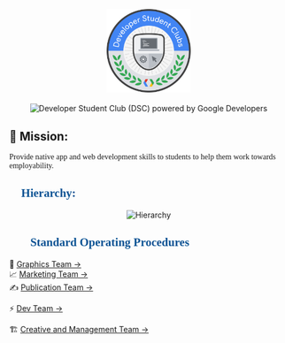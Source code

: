<!-- Developer Student Club  (DSC) logo -->
<div align="center">
<img src="assets/logo.png" alt="Developer Student Club logo" width="30%">
<br>
<br>
<img src="https://dzwonsemrish7.cloudfront.net/items/3n3N3Z35091y3k131M0X/Image%202019-08-13%20at%203.44.24%20PM.png?v=a160c865" alt="Developer Student Club (DSC) powered by Google Developers">
</div>

<!-- DSC Mission -->
<div>
<h2>🚀 Mission:</h2>
<p style="font-family: Calibri">Provide native app and web development skills to students to help them work towards employability.</p>
</div>

<!-- DSC Hierarchy -->
<h2 style="color: #0B5394; font-family: Times New Roman; text-align: left">🎩 Hierarchy:</h2>
<div align="center">
<img src="https://dzwonsemrish7.cloudfront.net/items/2U2m3L1V0V454729202s/Image%202019-08-13%20at%203.54.19%20PM.png?v=64dfca43" alt="Hierarchy">
</div>

<!-- Standard Operating Procedures -->
<div>
<h2 style="color: #0B5394; font-family: Times New Roman">👨‍💻 Standard Operating Procedures</h2>
🍭 <a href="https://github.com/msaaddev/Developer-Student-Club-Documentation/blob/master/SOPs/graphics_team.md">Graphics Team → </a>
<br>
 📈 <a href="https://github.com/msaaddev/Developer-Student-Club-Documentation/blob/master/SOPs/marketing_team.md">Marketing Team →</a>
<br>
✍ <a href="https://github.com/msaaddev/Developer-Student-Club-Documentation/blob/master/SOPs/publication_team.md">Publication Team →</a>

⚡ <a href="https://github.com/msaaddev/Developer-Student-Club-Documentation/blob/master/SOPs/dev_team.md"> Dev Team →</a>

🏗 <a href="https://github.com/msaaddev/Developer-Student-Club-Documentation/blob/master/SOPs/creative_and_management_team.md">Creative and Management Team →</a>

</div>
